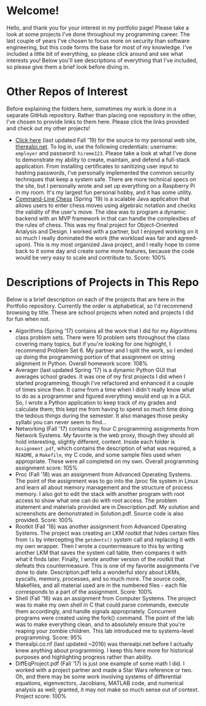 # Welcome! #

Hello, and thank you for your interest in my portfolio page! Please take a look at some projects I've done throughout my programming career. The last couple of years I've chosen to focus more on security than software engineering, but this code forms the base for most of my knowledge. I've included a little bit of everything, so please click around and see what interests you! Below you'll see descriptions of everything that I've included, so please give them a brief look before diving in.

# Other Repos of Interest #

Before explaining the folders here, sometimes my work is done in a separate GitHub repository. Rather than placing one repository in the other, I've chosen to provide links to them here. Please click the links provided and check out my other projects!

* [Click here](https://github.com/MANA624/therealpi "The Real Pi GitHub") (last updated Fall '19) for the source to my personal web site, [therealpi.net](https://therealpi.net "The Real Pi Link"). To log in, use the following credentials: username: `employer` and password: `hireme123`. Please take a look at what I've done to demonstrate my ability to create, maintain, and defend a full-stack application. From installing certificates to sanitizing user input to hashing passwords, I've personally implemented the common security techniques that keep a system safe. There are more technical specs on the site, but I personally wrote and set up everything on a Raspberry Pi in my room. It's my largest fun personal hobby, and it has some utility.
* [Command-Line Chess](https://github.com/MANA624/OOAD-Project "OOAD GitHub") (Spring '19) is a scalable Java application that allows users to enter chess moves using algebraic notation and checks the validity of the user's move. The idea was to program a dynamic backend with an MVP framework in that can handle the complexities of the rules of chess. This was my final project for Object-Oriented Analysis and Design. I worked with a partner, but I enjoyed working on it so much I really dominated the work (the workload was fair and agreed-upon). This is my most organized Java project, and I really hope to come back to it some day and create some more features, because the code would be very easy to scale and contribute to. Score: 100%

# Descriptions of Projects in This Repo #

Below is a brief description on each of the projects that are here in the Portfolio repository. Currently the order is alphabetical, so I'd recommend browsing by title. These are school projects when noted and projects I did for fun when not.

* Algorithms (Spring '17) contains all the work that I did for my Algorithms class problem sets. There were 10 problem sets throughout the class covering many topics, but if you're looking for one highlight, I recommend Problem Set 6. My partner and I split the work, so I ended up doing the programming portion of that assignment on string alignment in Python. Overall homework score: 108%
* Averager (last updated Spring '17) is a dynamic Python GUI that averages school grades. It was one of my first projects I did when I started programming, though I've refactored and enhanced it a couple of times since then. It came from a time when I didn't really know what to do as a programmer and figured everything would end up in a GUI. So, I wrote a Python application to keep track of my grades and calculate them; this kept me from having to spend so much time doing the tedious things during the semester. It also manages those pesky syllabi you can never seem to find...
* Networking (Fall '17) contains my four C programming assignments from Network Systems. My favorite is the web proxy, though they should all hold interesting, slightly different, content. Inside each folder is `Assignment.pdf`, which contains the description of what was required, a `README`, a `Makefile`, my C code, and some sample files used when appropriate. These were all completed on my own. Overall programming assignment score: 105%
* Proc (Fall '18) was an assignment from Advanced Operating Systems. The point of the assignment was to go into the /proc file system in Linux and learn all about memory management and the structure of process memory. I also got to edit the stack with another program with root access to show what one can do with root access. The problem statement and materials provided are in Description.pdf. My solution and screenshots are demonstrated in Solution.pdf. Source code is also provided. Score: 100%
* Rootkit (Fall '18) was another assignment from Advanced Operating Systems. The project was creating an LKM rootkit that hides certain files from `ls` by intercepting the `getdents()` system call and replacing it with my own wrapper. Then I wrote a countermeasure to this by writing another LKM that saves the system call table, then compares it with what it finds later. Finally, I wrote another version of the rootkit that defeats this countermeasure. This is one of my favorite assignments I've done to date. Description.pdf tells a wonderful story about LKMs, syscalls, memory, processes, and so much more. The source code, Makefiles, and all material used are in the numbered files - each file corresponds to a part of the assignment. Score: 100%
* Shell (Fall '16) was an assignment from Computer Systems. The project was to make my own shell in C that could parse commands, execute them accordingly, and handle signals appropriately. Concurrent programs were created using the fork() command. The point of the lab was to make everything clean, and to absolutely ensure that you're reaping your zombie children. This lab introduced me to systems-level programming. Score: 95%
* therealpi.co.nf (last updated ~2016) was therealpi.net before I actually knew anything about programming. I keep this here more for historical purposes and highlighting progress rather than ability. 
* DiffEqProject.pdf (Fall '17) is just one example of some math I did. I worked with a project partner and made a Star Wars reference or two. Oh, and there may be some work involving systems of differential equations, eigenvectors, Jacobians, MATLAB code, and numerical analysis as well; granted, it may not make so much sense out of context. Project score: 100%
